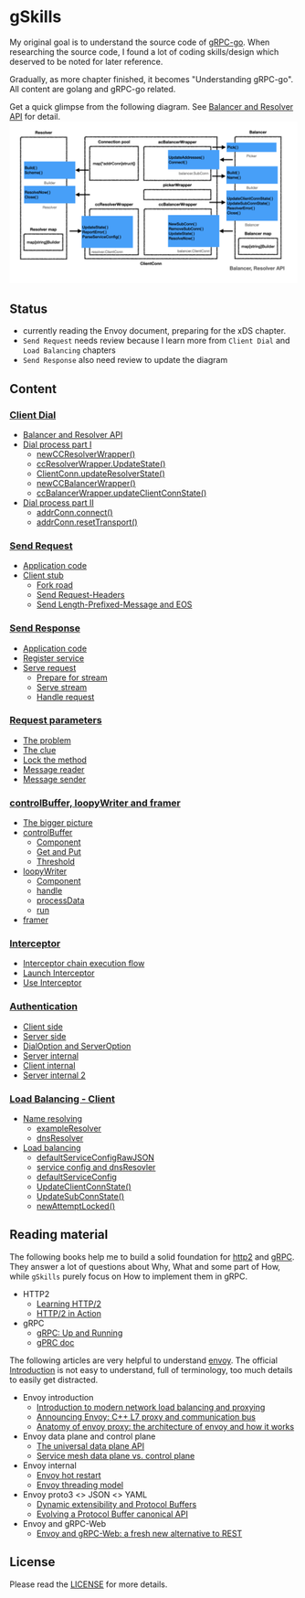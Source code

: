 # gSkills

My original goal is to understand the source code of [gRPC-go](https://github.com/grpc/grpc-go). When researching the source code, I found a lot of coding skills/design which deserved to be noted for later reference. 

Gradually, as more chapter finished, it becomes "Understanding gRPC-go". All content are golang and gRPC-go related. 

Get a quick glimpse from the following diagram. See  [Balancer and Resolver API](docs/dial.md#balancer-and-resolver-api) for detail.
![images.008](images/images.008.png)

## Status
- currently reading the Envoy document, preparing for the xDS chapter.
- `Send Request` needs review because I learn more from `Client Dial` and `Load Balancing` chapters
- `Send Response` also need review to update the diagram

## Content 

### [Client Dial](docs/dial.md)
- [Balancer and Resolver API](docs/dial.md#balancer-and-resolver-api)
- [Dial process part I](docs/dial.md#dial-process-part-i)
  - [newCCResolverWrapper()](docs/dial.md#newccresolverwrapper)
  - [ccResolverWrapper.UpdateState()](docs/dial.md#ccresolverwrapperupdatestate)
  - [ClientConn.updateResolverState()](docs/dial.md#clientconnupdateresolverstate)
  - [newCCBalancerWrapper()](docs/dial.md#newccbalancerwrapper)
  - [ccBalancerWrapper.updateClientConnState()](docs/dial.md#ccbalancerwrapperupdateclientconnstate)
- [Dial process part II](docs/dial.md#dial-process-part-ii)
  - [addrConn.connect()](docs/dial.md#addrconnconnect)
  - [addrConn.resetTransport()](docs/dial.md#addrconnresettransport)

### [Send Request](docs/request.md)
- [Application code](docs/request.md#application-code)
- [Client stub](docs/request.md#client-stub)
  - [Fork road](docs/request.md#fork-road)
  - [Send Request-Headers](docs/request.md#send-request-headers)
  - [Send Length-Prefixed-Message and EOS](docs/request.md#send-length-prefixed-message-and-eos)
  
### [Send Response](docs/response.md)
- [Application code](docs/response.md#application-code)
- [Register service](docs/response.md#register-service)
- [Serve request](docs/response.md#serve-request)                                
  - [Prepare for stream](docs/response.md#prepare-for-stream)
  - [Serve stream](docs/response.md#serve-stream) 
  - [Handle request](docs/response.md#handle-request)

### [Request parameters](docs/parameters.md)
- [The problem](docs/parameters.md#the-problem)                                
- [The clue](docs/parameters.md#the-clue)                                
- [Lock the method](docs/parameters.md#lock-the-method)
- [Message reader](docs/parameters.md#message-reader)                                
- [Message sender](docs/parameters.md#message-sender)

### [controlBuffer, loopyWriter and framer](docs/control.md)
- [The bigger picture](docs/control.md#the-bigger-picture)                                
- [controlBuffer](docs/control.md#controlbuffer)                                
  - [Component](docs/control.md#component)
  - [Get and Put](docs/control.md#get-and-put)
  - [Threshold](docs/control.md#threshold)
- [loopyWriter](docs/control.md#loopywriter)                                
  - [Component](docs/control.md#component-1)
  - [handle](docs/control.md#handle)
  - [processData](docs/control.md#processdata)
  - [run](docs/control.md#run)
- [framer](docs/control.md#framer)                                

### [Interceptor](docs/interceptor.md)
- [Interceptor chain execution flow](docs/interceptor.md#interceptor-chain-execution-flow)   
- [Launch Interceptor](docs/interceptor.md#launch-interceptor)  
- [Use Interceptor](docs/interceptor.md#use-interceptor)

### [Authentication](docs/auth.md)
- [Client side](docs/auth.md#client-side)
- [Server side](docs/auth.md#server-side)
- [DialOption and ServerOption](docs/auth.md#dialoption-and-serveroption)
- [Server internal](docs/auth.md#server-internal)
- [Client internal](docs/auth.md#client-internal)
- [Server internal 2](docs/auth.md#server-internal-2)

### [Load Balancing - Client](docs/load.md)
- [Name resolving](docs/load.md#name-resolving)
  - [exampleResolver](docs/load.md#exampleresolver)
  - [dnsResolver](docs/load.md#dnsresolver)
- [Load balancing](docs/load.md#load-balancing)
  - [defaultServiceConfigRawJSON](docs/load.md#defaultserviceconfigrawjson)
  - [service config and dnsResovler](docs/load.md#service-config-and-dnsresovler)
  - [defaultServiceConfig](docs/load.md#defaultserviceconfig)
  - [UpdateClientConnState()](docs/load.md#updateclientconnstate)
  - [UpdateSubConnState()](docs/load.md#updatesubconnstate)
  - [newAttemptLocked()](docs/load.md#newattemptlocked)


## Reading material
The following books help me to build a solid foundation for [http2](https://tools.ietf.org/html/rfc7540) and [gRPC](https://www.grpc.io/docs/). They answer a lot of questions about Why, What and some part of How, while `gSkills` purely focus on How to implement them in gRPC.

- HTTP2
  - [Learning HTTP/2](https://www.oreilly.com/library/view/learning-http2/9781491962435/)
  - [HTTP/2 in Action](https://www.manning.com/books/http2-in-action?query=http2)
- gRPC
  - [gRPC: Up and Running](https://www.oreilly.com/library/view/grpc-up-and/9781492058328/)
  - [gPRC doc](https://github.com/grpc/grpc/tree/master/doc)

The following articles are very helpful to understand [envoy](http://envoyproxy.io). The official [Introduction](https://www.envoyproxy.io/docs/envoy/v1.16.0/intro/intro) is not easy to understand, full of terminology, too much details to easily get distracted.
- Envoy introduction
  - [Introduction to modern network load balancing and proxying](https://blog.envoyproxy.io/introduction-to-modern-network-load-balancing-and-proxying-a57f6ff80236)
  - [Announcing Envoy: C++ L7 proxy and communication bus](https://eng.lyft.com/announcing-envoy-c-l7-proxy-and-communication-bus-92520b6c8191)
  - [Anatomy of envoy proxy: the architecture of envoy and how it works](https://songrgg.github.io/architecture/deeper-understanding-to-envoy/)
- Envoy data plane and control plane
  - [The universal data plane API](https://blog.envoyproxy.io/the-universal-data-plane-api-d15cec7a)
  - [Service mesh data plane vs. control plane](https://blog.envoyproxy.io/service-mesh-data-plane-vs-control-plane-2774e720f7fc)
- Envoy internal
  - [Envoy hot restart](https://blog.envoyproxy.io/envoy-hot-restart-1d16b14555b5)
  - [Envoy threading model](https://blog.envoyproxy.io/envoy-threading-model-a8d44b922310)
- Envoy proto3 <> JSON <> YAML
  - [Dynamic extensibility and Protocol Buffers](https://blog.envoyproxy.io/dynamic-extensibility-and-protocol-buffers-dcd0bf0b8801)
  - [Evolving a Protocol Buffer canonical API](https://blog.envoyproxy.io/evolving-a-protocol-buffer-canonical-api-e1b2c2ca0dec)
- Envoy and gRPC-Web
  - [Envoy and gRPC-Web: a fresh new alternative to REST](https://blog.envoyproxy.io/envoy-and-grpc-web-a-fresh-new-alternative-to-rest-6504ce7eb880)

## License
Please read the [LICENSE](LICENSE) for more details.

